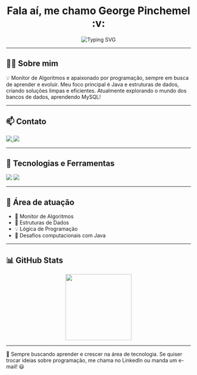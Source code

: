 <h1 align="center">Fala aí, me chamo George Pinchemel :v: </h1>

<p align="center">
  <img src="https://readme-typing-svg.herokuapp.com/?color=00FFFF&center=true&vCenter=true&multiline=true&lines=🚀%7C+Dev+em+evolução+%7C" alt="Typing SVG">
</p>

---

## 👨‍💻 Sobre mim
💡 Monitor de Algoritmos e apaixonado por programação, sempre em busca de aprender e evoluir. Meu foco principal é Java e estruturas de dados, criando soluções limpas e eficientes. Atualmente explorando o mundo dos bancos de dados, aprendendo MySQL! 

---

## 📫 Contato
<p align="left">
  <a href="https://linkedin.com/in/george-pinchemel">
    <img src="https://img.shields.io/badge/LinkedIn-0A66C2?style=for-the-badge&logo=linkedin&logoColor=white">
  </a>
  <a href="mailto:georgepmsilveira@gmail.com">
    <img src="https://img.shields.io/badge/Gmail-EA4335?style=for-the-badge&logo=gmail&logoColor=white">
  </a>
</p>

---

## 🔧 Tecnologias e Ferramentas
<p align="left">
  <img src="https://img.shields.io/badge/Java-ED8B00?style=for-the-badge&logo=openjdk&logoColor=white"> 
  <img src="https://img.shields.io/badge/MySQL-4479A1?style=for-the-badge&logo=mysql&logoColor=white">
</p>

---

## 🧠 Área de atuação
- 📘 Monitor de Algoritmos  
- 🔢 Estruturas de Dados  
- 💡 Lógica de Programação  
- 🧩 Desafios computacionais com Java  

---

## 📊 GitHub Stats
<div align="center">
  <img height="180em" src="https://github-readme-stats.vercel.app/api?username=GeorgePinchemel&show_icons=true&theme=midnight-purple&count_private=true"/>
</div>

---

🚀 Sempre buscando aprender e crescer na área de tecnologia. Se quiser trocar ideias sobre programação, me chama no LinkedIn ou manda um e-mail! 😃
